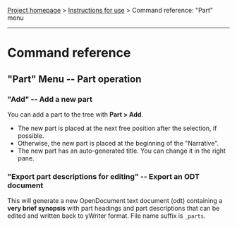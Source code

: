 [Project homepage](../index) > [Instructions for use](../usage) > Command reference: "Part" menu

--- 

# Command reference

## "Part" Menu -- Part operation

### "Add" -- Add a new part

You can add a part to the tree with **Part > Add**.
- The new part is placed at the next free position after the selection, if possible.
- Otherwise, the new part is placed at the beginning of the "Narrative".
- The new part has an auto-generated title. You can change it in the right pane.

### "Export part descriptions for editing" -- Export an ODT document

This will generate a new OpenDocument text document (odt) containing a
**very brief synopsis** with part headings and part descriptions that can
be edited and written back to yWriter format. File name suffix is
`_parts`.

